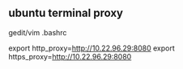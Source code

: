 ## ubuntu terminal proxy

gedit/vim .bashrc

export http_proxy=http://10.22.96.29:8080
export https_proxy=http://10.22.96.29:8080






